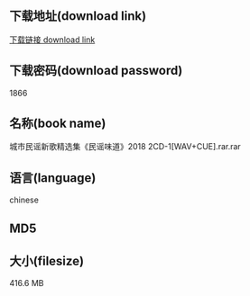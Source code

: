 ## 下载地址(download link)
[下载链接 download link](https://tutu365.netlify.app/?s=%E5%9F%8E%E5%B8%82%E6%B0%91%E8%B0%A3%E6%96%B0%E6%AD%8C%E7%B2%BE%E9%80%89%E9%9B%86%E3%80%8A%E6%B0%91%E8%B0%A3%E5%91%B3%E9%81%93%E3%80%8B2018+2CD-1%5BWAV%2BCUE%5D.rar)

## 下载密码(download password)
1866

## 名称(book name)
城市民谣新歌精选集《民谣味道》2018 2CD-1[WAV+CUE].rar.rar

## 语言(language)
chinese

## MD5


## 大小(filesize)
416.6 MB
